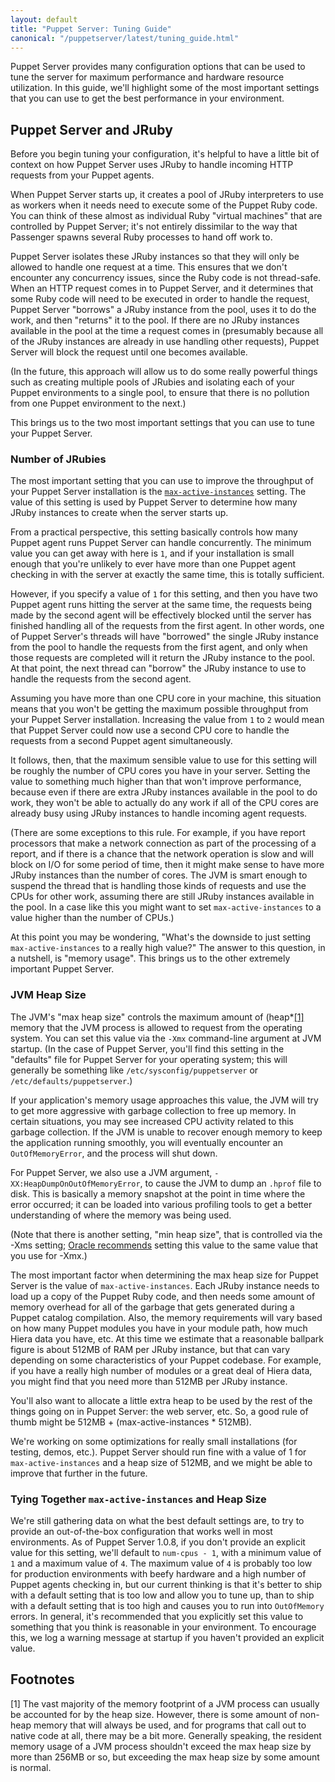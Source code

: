 ```yaml
---
layout: default
title: "Puppet Server: Tuning Guide"
canonical: "/puppetserver/latest/tuning_guide.html"
---
```


Puppet Server provides many configuration options that can be used to tune the
server for maximum performance and hardware resource utilization. In this guide,
we'll highlight some of the most important settings that you can use to get
the best performance in your environment.

## Puppet Server and JRuby

Before you begin tuning your configuration, it's helpful to have a little bit
of context on how Puppet Server uses JRuby to handle incoming HTTP requests from
your Puppet agents.

When Puppet Server starts up, it creates a pool of JRuby interpreters to use
as workers when it needs need to execute some of the Puppet Ruby code. You can think
of these almost as individual Ruby "virtual machines" that are controlled by
Puppet Server; it's not entirely dissimilar to the way that Passenger spawns
several Ruby processes to hand off work to.

Puppet Server isolates these JRuby instances so that they will only be allowed
to handle one request at a time. This ensures that we don't encounter any
concurrency issues, since the Ruby code is not thread-safe. When an HTTP request
comes in to Puppet Server, and it determines that some Ruby code will need to be
executed in order to handle the request, Puppet Server "borrows" a JRuby instance
from the pool, uses it to do the work, and then "returns" it to the pool.  If
there are no JRuby instances available in the pool at the time a request
comes in (presumably because all of the JRuby instances are already in use handling
other requests), Puppet Server will block the request until one becomes available.

(In the future, this approach will allow us to do some really powerful things
such as creating multiple pools of JRubies and isolating each of your Puppet
environments to a single pool, to ensure that there is no pollution from one
Puppet environment to the next.)

This brings us to the two most important settings that you can use to tune your
Puppet Server.

### Number of JRubies

The most important setting that you can use to improve the throughput of your
Puppet Server installation is the [`max-active-instances`](./configuration.html#puppetserver_conf)
setting.  The value of this setting is used by Puppet Server to determine how
many JRuby instances to create when the server starts up.

From a practical perspective, this setting basically controls how many Puppet
agent runs Puppet Server can handle concurrently. The minimum value you can
get away with here is `1`, and if your installation is small enough that
you're unlikely to ever have more than one Puppet agent checking in with the
server at exactly the same time, this is totally sufficient.

However, if you specify a value of `1` for this setting, and then you have two
Puppet agent runs hitting the server at the same time, the requests being made by the second agent will be effectively blocked until the server has finished handling all of the requests from the first agent. In other words, one of Puppet Server's threads will have "borrowed" the single JRuby instance from the pool to handle the requests from the first agent, and only when those requests are completed will it return the JRuby instance
to the pool. At that point, the next thread can "borrow" the JRuby instance to
use to handle the requests from the second agent.

Assuming you have more than one CPU core in your machine, this situation means
that you won't be getting the maximum possible throughput from your Puppet Server
installation. Increasing the value from `1` to `2` would mean that Puppet Server
could now use a second CPU core to handle the requests from a second Puppet agent
simultaneously.

It follows, then, that the maximum sensible value to use for this setting will
be roughly the number of CPU cores you have in your server. Setting the value
to something much higher than that won't improve performance, because even if there
are extra JRuby instances available in the pool to do work, they won't be able
to actually do any work if all of the CPU cores are already busy using JRuby
instances to handle incoming agent requests.

(There are some exceptions to this rule. For example, if you have report processors that make a network connection as part of the processing of a report, and if there is a chance
that the network operation is slow and will block on I/O for some period of time,
then it might make sense to have more JRuby instances than the number of cores. The JVM is smart enough to suspend the thread that is handling those kinds of requests and use the CPUs for other work, assuming there are still JRuby instances available in the pool. In a case like this you might want to set `max-active-instances` to a value higher than the number of CPUs.)

At this point you may be wondering, "What's the downside to just setting
`max-active-instances` to a really high value?" The answer to this question, in
a nutshell, is "memory usage". This brings us to the other extremely important
Puppet Server.

### JVM Heap Size

The JVM's "max heap size" controls the maximum amount of (heap*[[1]](#footnotes)
memory that the JVM process is allowed to request from the operating system. You
can set this value via the `-Xmx` command-line argument at JVM startup. (In the
case of Puppet Server, you'll find this setting in the "defaults" file for Puppet
Server for your operating system; this will generally be something like
`/etc/sysconfig/puppetserver` or `/etc/defaults/puppetserver`.)

If your application's memory usage approaches this value, the JVM will try to
get more aggressive with garbage collection to free up memory. In certain
situations, you may see increased CPU activity related to this garbage collection. If the JVM is unable to recover enough memory to keep the application running
smoothly, you will eventually encounter an `OutOfMemoryError`, and the process
will shut down. 

For Puppet Server, we also use a JVM argument, 
`-XX:HeapDumpOnOutOfMemoryError`, to cause the JVM to dump an `.hprof` file to
disk. This is basically a memory snapshot at the point in time where the
error occurred; it can be loaded into various profiling tools to get a better
understanding of where the memory was being used.

(Note that there is another setting, "min heap size", that is controlled via
the -Xms setting; [Oracle recommends](http://www.oracle.com/technetwork/java/gc-tuning-5-138395.html#0.0.0.%20Total%20Heap|outline) setting this value to the same value that you use for -Xmx.)

The most important factor when determining the max heap size for Puppet Server
is the value of `max-active-instances`. Each JRuby instance needs to load up
a copy of the Puppet Ruby code, and then needs some amount of memory overhead
for all of the garbage that gets generated during a Puppet catalog compilation.
Also, the memory requirements will vary based on how many Puppet modules you
have in your module path, how much Hiera data you have, etc. At this time we
estimate that a reasonable ballpark figure is about 512MB of RAM per JRuby
instance, but that can vary depending on some characteristics of your Puppet
codebase. For example, if you have a really high number of modules or a great
deal of Hiera data, you might find that you need more than 512MB per JRuby
instance.

You'll also want to allocate a little extra heap to be used by the rest of the
things going on in Puppet Server: the web server, etc. So, a good rule of thumb
might be 512MB + (max-active-instances * 512MB).

We're working on some optimizations for really small installations (for testing,
demos, etc.). Puppet Server should run fine with a value of 1 for
`max-active-instances` and a heap size of 512MB, and we might be able to improve
that further in the future.

### Tying Together `max-active-instances` and Heap Size

We're still gathering data on what the best default settings are, to try to provide
an out-of-the-box configuration that works well in most environments. As of
Puppet Server 1.0.8, if you don't provide an explicit value for this setting,
we'll default to `num-cpus - 1`, with a minimum value of `1` and a maximum value of
`4`. The maximum value of `4` is probably too low for production environments
with beefy hardware and a high number of Puppet agents checking in, but our
current thinking is that it's better to ship with a default setting that is too
low and allow you to tune up, than to ship with a default setting that is too
high and causes you to run into `OutOfMemory` errors. In general,
it's recommended that you explicitly set this value to something that you think
is reasonable in your environment. To encourage this, we log a warning
message at startup if you haven't provided an explicit value.

## Footnotes

[1] The vast majority of the memory footprint of a JVM process can usually be
    accounted for by the heap size. However, there is some amount of non-heap
    memory that will always be used, and for programs that call out to native
    code at all, there may be a bit more. Generally speaking, the resident
    memory usage of a JVM process shouldn't exceed the max heap size by more
    than 256MB or so, but exceeding the max heap size by some amount is normal.
